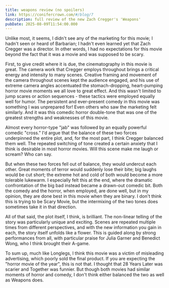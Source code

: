 ```yaml
---
title: weapons review (no spoilers)
link: https://conifercrown.com/#/blog/7
description: full review of the new Zach Cregger's 'Weapons'
pubDate: 2025-08-09T11:54:00.000
---
```


Unlike most, it seems, I didn't see any of the marketing for this movie; I hadn't seen or heard of Barbarian; I hadn't even learned yet that Zach Cregger was a director. In other words, I had no expectations for this movie beyond the fact that it was a movie and was supposed to be scary.

First, to give credit where it is due, the cinematography in this movie is great. The camera work that Cregger employs throughout brings a critical energy and intensity to many scenes. Creative framing and movement of the camera throughout scenes kept the audience engaged, and his use of extreme camera angles accentuated the stomach-dropping, heart-pumping horror movie moments we all love to great effect. And this wasn't limited to jump scares or action sequences - these tactics were employed equally well for humor.
The persistent and ever-present comedy in this movie was something I was unprepared for! Even others who saw the marketing felt similarly. And it was this comedic horror double-tone that was one of the greatest strengths and weaknesses of this movie.

Almost every horror-type "jab" was followed by an equally powerful comedic "cross." I'd argue that the balance of these two forces underpinned the entire plot, and, for the most part, I think Cregger balanced them well. The repeated switching of tone created a certain anxiety that I think is desirable in most horror movies. Will this scene make me laugh or scream? Who can say.

But when these two forces fell out of balance, they would undercut each other. Great moments of terror would suddenly lose their bite; big laughs would be cut short; the extreme hot and cold of both would become a more tolerable lukewarm. I especially felt this at the end, where the dramatic confrontation of the big bad instead became a drawn-out comedic bit. Both the comedy and the horror, when employed, are done well, but in my opinion, they are done best in this movie when they are binary. I don't think this is trying to be Scary Movie, but the intermixing of the two tones does sometimes take it in that direction.

All of that said, the plot itself, I think, is brilliant. The non-linear telling of the story was particularly unique and exciting. Scenes are repeated multiple times from different perspectives, and with the new information you gain in each, the story itself unfolds like a flower. This is guided along by strong performances from all, with particular praise for Julia Garner and Benedict Wong, who I think brought their A-game.

To sum up, much like Longlegs, I think this movie was a victim of misleading advertising, which poorly sold the final product. If you are expecting the "horror movie of the year", this is not that. I thought that 28 Years Later was scarier and Together was funnier. But though both movies had similar moments of horror and comedy, I don't think either balanced the two as well as Weapons does.
